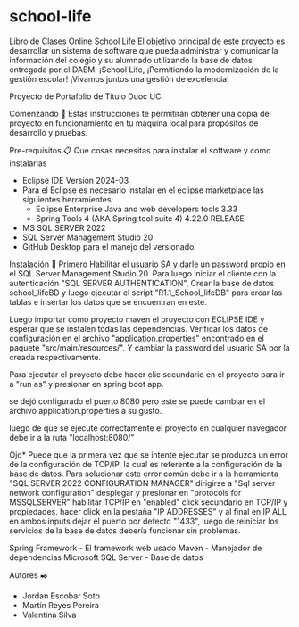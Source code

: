 # school-life
Libro de Clases Online School Life
El objetivo principal de este proyecto es desarrollar un sistema de software que pueda administrar y comunicar la información del colegio y su alumnado utilizando la base de datos entregada por el DAEM. ¡School Life, ¡Permitiendo la modernización de la gestión escolar! ¡Vivamos juntos una gestión de excelencia!

Proyecto de Portafolio de Título Duoc UC.

Comenzando 🚀
Estas instrucciones te permitirán obtener una copia del proyecto en funcionamiento en tu máquina local para propósitos de desarrollo y pruebas.

Pre-requisitos 📋
Que cosas necesitas para instalar el software y como instalarlas

- Eclipse IDE Versión 2024-03
- Para el Eclipse es necesario instalar en el eclipse marketplace las siguientes herramientes:
  -  Eclipse Enterprise Java and web developers tools 3.33
  -  Spring Tools 4 (AKA Spring tool suite 4) 4.22.0 RELEASE
- MS SQL SERVER 2022 
- SQL Server Management Studio 20
- GitHub Desktop para el manejo del versionado.

Instalación 🔧
Primero Habilitar el usuario SA y darle un password propio en el SQL Server Management Studio 20. Para luego iniciar el cliente con la autenticación "SQL SERVER AUTHENTICATION",
Crear la base de datos school_lifeBD y luego ejecutar el script "R1.1_School_lifeDB" para crear las tablas e insertar los datos que se encuentran en este.

Luego importar como proyecto maven el proyecto con ECLIPSE IDE y esperar que se instalen todas las dependencias.
Verificar los datos de configuración en el archivo "application.properties" encontrado en el paquete "src/main/resources/". Y cambiar la password del usuario SA por la creada respectivamente.

Para ejecutar el proyecto debe hacer clic secundario en el proyecto para ir a "run as" y presionar en spring boot app.

se dejó configurado el puerto 8080 pero este se puede cambiar en el archivo application.properties a su gusto.

luego de que se ejecute correctamente el proyecto en cualquier navegador debe ir a la ruta "localhost:8080/"

Ojo* 
  Puede que la primera vez que se intente ejecutar se produzca un error de la configuración de TCP/IP. la cual es referente a la configuración de la base de datos.
Para solucionar este error común debe ir a la herramienta "SQL SERVER 2022 CONFIGURATION MANAGER" dirigirse a "Sql server network configuration" desplegar y presionar en "protocols for MSSQLSERVER" habilitar TCP/IP en "enabled" click secundario en TCP/IP y propiedades.
hacer click en la pestaña "IP ADDRESSES" y al final en IP ALL en ambos inputs dejar el puerto por defecto "1433", luego de reiniciar los servicios de la base de datos debería funcionar sin problemas.


Spring Framework - El framework web usado
Maven - Manejador de dependencias
Microsoft SQL Server - Base de datos

Autores ✒️
- Jordan Escobar Soto
- Martín Reyes Pereira
- Valentina Silva
